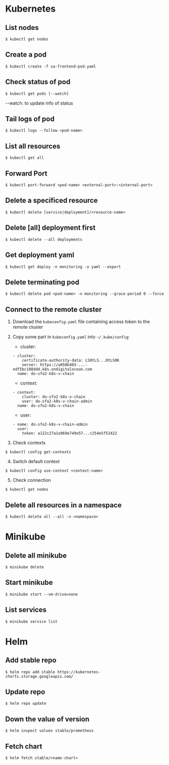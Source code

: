 # Kubernetes

## List nodes
```
$ kubectl get nodes
```

## Create a pod
```
$ kubectl create -f sa-frontend-pod.yaml
```

## Check status of pod
```
$ kubectl get pods [--watch]
```

--watch: to update info of status


## Tail logs of pod
```
$ kubectl logs --follow <pod-name>
```

## List all resources
```
$ kubectl get all
```

## Forward Port
```
$ kubectl port-forward <pod-name> <external-port>:<internal-port>
```

## Delete a specificed resource
```
$ kubectl delete [service|deployment]/<resource-name>
```

## Delete [all] deployment first
```
$ kubectl delete --all deployments
```

## Get deployment yaml
```
$ kubectl get deploy -n monitoring -o yaml --export
```

## Delete terminating pod
```
$ kubectl delete pod <pod-name> -n monitoring --grace-period 0 --force
```

## Connect to the remote cluster
1. Download the ```kubeconfig.yaml``` file containing access token to the remote cluster
2. Copy some part in ```kubeconfig.yaml``` into ```~/.kube/config```:
    - cluster:
    ```
    - cluster:
        certificate-authority-data: LS0tLS...0tLS0K
        server: https://a058b403-...-edf5bc188ddd.k8s.ondigitalocean.com
      name: do-sfo2-k8s-v-chain
    ```

    - context:
    ```
    - context:
        cluster: do-sfo2-k8s-v-chain
        user: do-sfo2-k8s-v-chain-admin
      name: do-sfo2-k8s-v-chain
    ```

    - user:
    ```
    - name: do-sfo2-k8s-v-chain-admin
      user:
        token: a122c27a1a969e749e57...c254e5f52422
    ```
3. Check contexts
```
$ kubectl config get-contexts
```
4. Switch default context
```
$ kubectl config use-context <context-name>
```
5. Check connection
```
$ kubectl get nodes
```

## Delete all resources in a namespace
```
$ kubectl delete all --all -n <namespace>
```
#
# Minikube

## Delete all minikube
```
$ minikube delete
```

## Start minikube
```
$ minikube start --vm-drive=none
```

## List services
```
$ minikube service list
```

#
# Helm

## Add stable repo
```
$ helm repo add stable https://kubernetes-charts.storage.googleapis.com/
```

## Update repo
```
$ helm repo update
```

## Down the value of version
```
$ helm inspect values stable/prometheus
```

## Fetch chart
```
$ helm fetch stable/<name-chart>
```

